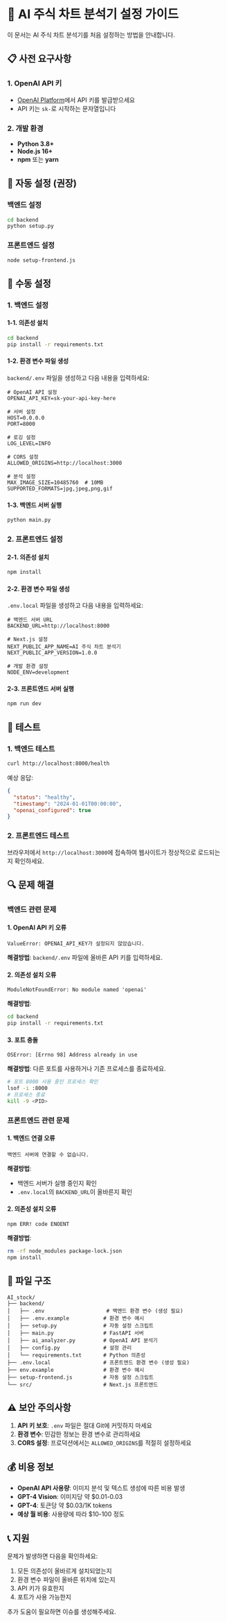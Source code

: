 # 🚀 AI 주식 차트 분석기 설정 가이드

이 문서는 AI 주식 차트 분석기를 처음 설정하는 방법을 안내합니다.

## 📋 사전 요구사항

### 1. OpenAI API 키

- [OpenAI Platform](https://platform.openai.com/api-keys)에서 API 키를 발급받으세요
- API 키는 `sk-`로 시작하는 문자열입니다

### 2. 개발 환경

- **Python 3.8+**
- **Node.js 16+**
- **npm** 또는 **yarn**

## 🔧 자동 설정 (권장)

### 백엔드 설정

```bash
cd backend
python setup.py
```

### 프론트엔드 설정

```bash
node setup-frontend.js
```

## 🔧 수동 설정

### 1. 백엔드 설정

#### 1-1. 의존성 설치

```bash
cd backend
pip install -r requirements.txt
```

#### 1-2. 환경 변수 파일 생성

`backend/.env` 파일을 생성하고 다음 내용을 입력하세요:

```env
# OpenAI API 설정
OPENAI_API_KEY=sk-your-api-key-here

# 서버 설정
HOST=0.0.0.0
PORT=8000

# 로깅 설정
LOG_LEVEL=INFO

# CORS 설정
ALLOWED_ORIGINS=http://localhost:3000

# 분석 설정
MAX_IMAGE_SIZE=10485760  # 10MB
SUPPORTED_FORMATS=jpg,jpeg,png,gif
```

#### 1-3. 백엔드 서버 실행

```bash
python main.py
```

### 2. 프론트엔드 설정

#### 2-1. 의존성 설치

```bash
npm install
```

#### 2-2. 환경 변수 파일 생성

`.env.local` 파일을 생성하고 다음 내용을 입력하세요:

```env
# 백엔드 서버 URL
BACKEND_URL=http://localhost:8000

# Next.js 설정
NEXT_PUBLIC_APP_NAME=AI 주식 차트 분석기
NEXT_PUBLIC_APP_VERSION=1.0.0

# 개발 환경 설정
NODE_ENV=development
```

#### 2-3. 프론트엔드 서버 실행

```bash
npm run dev
```

## 🧪 테스트

### 1. 백엔드 테스트

```bash
curl http://localhost:8000/health
```

예상 응답:

```json
{
  "status": "healthy",
  "timestamp": "2024-01-01T00:00:00",
  "openai_configured": true
}
```

### 2. 프론트엔드 테스트

브라우저에서 `http://localhost:3000`에 접속하여 웹사이트가 정상적으로 로드되는지 확인하세요.

## 🔍 문제 해결

### 백엔드 관련 문제

#### 1. OpenAI API 키 오류

```
ValueError: OPENAI_API_KEY가 설정되지 않았습니다.
```

**해결방법**: `backend/.env` 파일에 올바른 API 키를 입력하세요.

#### 2. 의존성 설치 오류

```
ModuleNotFoundError: No module named 'openai'
```

**해결방법**:

```bash
cd backend
pip install -r requirements.txt
```

#### 3. 포트 충돌

```
OSError: [Errno 98] Address already in use
```

**해결방법**: 다른 포트를 사용하거나 기존 프로세스를 종료하세요.

```bash
# 포트 8000 사용 중인 프로세스 확인
lsof -i :8000
# 프로세스 종료
kill -9 <PID>
```

### 프론트엔드 관련 문제

#### 1. 백엔드 연결 오류

```
백엔드 서버에 연결할 수 없습니다.
```

**해결방법**:

- 백엔드 서버가 실행 중인지 확인
- `.env.local`의 `BACKEND_URL`이 올바른지 확인

#### 2. 의존성 설치 오류

```
npm ERR! code ENOENT
```

**해결방법**:

```bash
rm -rf node_modules package-lock.json
npm install
```

## 📁 파일 구조

```
AI_stock/
├── backend/
│   ├── .env                    # 백엔드 환경 변수 (생성 필요)
│   ├── .env.example           # 환경 변수 예시
│   ├── setup.py               # 자동 설정 스크립트
│   ├── main.py                # FastAPI 서버
│   ├── ai_analyzer.py         # OpenAI API 분석기
│   ├── config.py              # 설정 관리
│   └── requirements.txt       # Python 의존성
├── .env.local                 # 프론트엔드 환경 변수 (생성 필요)
├── env.example                # 환경 변수 예시
├── setup-frontend.js          # 자동 설정 스크립트
└── src/                       # Next.js 프론트엔드
```

## ⚠️ 보안 주의사항

1. **API 키 보호**: `.env` 파일은 절대 Git에 커밋하지 마세요
2. **환경 변수**: 민감한 정보는 환경 변수로 관리하세요
3. **CORS 설정**: 프로덕션에서는 `ALLOWED_ORIGINS`를 적절히 설정하세요

## 💰 비용 정보

- **OpenAI API 사용량**: 이미지 분석 및 텍스트 생성에 따른 비용 발생
- **GPT-4 Vision**: 이미지당 약 $0.01-0.03
- **GPT-4**: 토큰당 약 $0.03/1K tokens
- **예상 월 비용**: 사용량에 따라 $10-100 정도

## 📞 지원

문제가 발생하면 다음을 확인하세요:

1. 모든 의존성이 올바르게 설치되었는지
2. 환경 변수 파일이 올바른 위치에 있는지
3. API 키가 유효한지
4. 포트가 사용 가능한지

추가 도움이 필요하면 이슈를 생성해주세요.
